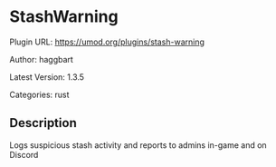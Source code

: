 # StashWarning

Plugin URL: https://umod.org/plugins/stash-warning

Author: haggbart

Latest Version: 1.3.5

Categories: rust

## Description

Logs suspicious stash activity and reports to admins in-game and on Discord
